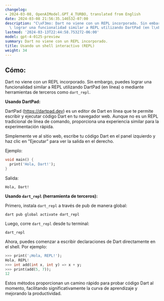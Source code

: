 ```yaml
---
changelog:
- 2024-03-08, OpenAIModel.GPT_4_TURBO, translated from English
date: 2024-03-08 21:56:35.146532-07:00
description: "C\xF3mo: Dart no viene con un REPL incorporado. Sin embargo, puedes\
  \ lograr una funcionalidad similar a REPL utilizando DartPad (en l\xEDnea) o mediante\u2026"
lastmod: '2024-03-13T22:44:58.753272-06:00'
model: gpt-4-0125-preview
summary: Dart no viene con un REPL incorporado.
title: Usando un shell interactivo (REPL)
weight: 34
---
```


## Cómo:
Dart no viene con un REPL incorporado. Sin embargo, puedes lograr una funcionalidad similar a REPL utilizando DartPad (en línea) o mediante herramientas de terceros como `dart_repl`.

**Usando DartPad:**

DartPad (https://dartpad.dev) es un editor de Dart en línea que te permite escribir y ejecutar código Dart en tu navegador web. Aunque no es un REPL tradicional de línea de comando, proporciona una experiencia similar para la experimentación rápida.

Simplemente ve al sitio web, escribe tu código Dart en el panel izquierdo y haz clic en "Ejecutar" para ver la salida en el derecho.

Ejemplo:
```dart
void main() {
  print('Hola, Dart!');
}
```
Salida:
```
Hola, Dart!
```

**Usando `dart_repl` (herramienta de terceros):**

Primero, instala `dart_repl` a través de pub de manera global:

```shell
dart pub global activate dart_repl
```

Luego, corre `dart_repl` desde tu terminal:

```shell
dart_repl
```

Ahora, puedes comenzar a escribir declaraciones de Dart directamente en el shell. Por ejemplo:

```dart
>>> print('¡Hola, REPL!');
Hola, REPL!
>>> int add(int x, int y) => x + y;
>>> print(add(5, 7));
12
```

Estos métodos proporcionan un camino rápido para probar código Dart al momento, facilitando significativamente la curva de aprendizaje y mejorando la productividad.

